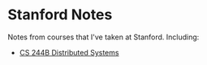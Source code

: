 Stanford Notes
==============

Notes from courses that I've taken at Stanford. Including:

* [CS 244B Distributed Systems](http://web.stanford.edu/class/cs244b/)
